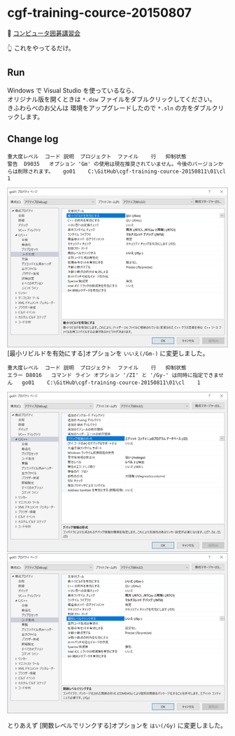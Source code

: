 # cgf-training-cource-20150807

📖 [コンピュータ囲碁講習会](http://entcog.c.ooco.jp/entcog/cg_koushu.html)  

👆 これをやってるだけ。  

## Run

Windows で Visual Studio を使っているなら、  
オリジナル版を開くときは `*.dsw` ファイルをダブルクリックしてください。  
きふわらべのお父んは 環境をアップグレードしたので `*.sln` の方をダブルクリックします。  

## Change log

```plain
重大度レベル	コード	説明	プロジェクト	ファイル	行	抑制状態
警告	D9035	オプション 'Gm' の使用は現在推奨されていません。今後のバージョンからは削除されます。	go01	C:\GitHub\cgf-training-cource-20150811\01\cl	1	
```

![20210814go2.png](.doc/../doc/img/20210814go2.png)  
[最小リビルドを有効にする]オプションを `いいえ(/Gm-)` に変更しました。  

```plain
重大度レベル	コード	説明	プロジェクト	ファイル	行	抑制状態
エラー	D8016	コマンド ライン オプション '/ZI' と '/Gy-' は同時に指定できません	go01	C:\GitHub\cgf-training-cource-20150811\01\cl	1	
```

![20210814go3.png](.doc/../doc/img/20210814go3.png)  
![20210814go4.png](.doc/../doc/img/20210814go4.png)  

とりあえず [関数レベルでリンクする]オプションを `はい(/Gy)` に変更しました。  
